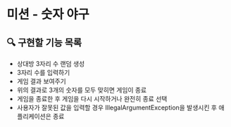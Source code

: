 # 미션 - 숫자 야구

## 🔍 구현할 기능 목록

- 상대방 3자리 수 랜덤 생성
- 3자리 수를 입력하기
- 게임 결과 보여주기
- 위의 결과로 3개의 숫자를 모두 맞히면 게임이 종료
- 게임을 종료한 후 게임을 다시 시작하거나 완전히 종료 선택
- 사용자가 잘못된 값을 입력할 경우 IllegalArgumentException을 발생시킨 후 애플리케이션은 종료